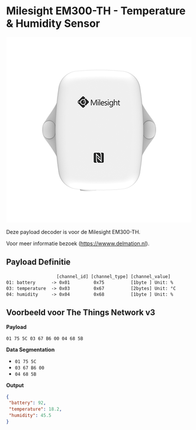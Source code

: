 # Milesight EM300-TH - Temperature & Humidity Sensor
![EM300-TH](EM300-TH.png)

Deze payload decoder is voor de Milesight EM300-TH.

Voor meer informatie bezoek (https://wwww.delmation.nl).


## Payload Definitie

 ```
                    [channel_id] [channel_type] [channel_value]
 01: battery      -> 0x01         0x75          [1byte ] Unit: %
 03: temperature  -> 0x03         0x67          [2bytes] Unit: °C
 04: humidity     -> 0x04         0x68          [1byte ] Unit: %

 ```

## Voorbeeld voor The Things Network v3

**Payload**
```
01 75 5C 03 67 B6 00 04 68 5B
```



**Data Segmentation**

   - `01 75 5C`
   - `03 67 B6 00`
   - `04 68 5B`



**Output**

 ```json
{
  "battery": 92,
  "temperature": 18.2,
  "humidity": 45.5
}
 ```
